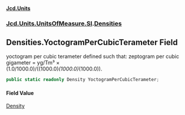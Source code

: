 #### [Jcd.Units](index.md 'index')
### [Jcd.Units.UnitsOfMeasure.SI](Jcd.Units.UnitsOfMeasure.SI.md 'Jcd.Units.UnitsOfMeasure.SI').[Densities](Densities.md 'Jcd.Units.UnitsOfMeasure.SI.Densities')

## Densities.YoctogramPerCubicTerameter Field

yoctogram per cubic terameter defined such that: zeptogram per cubic gigameter = yg/Tm³ ×  
(1.0/1000.0)/((1000.0)*(1000.0)*(1000.0)).

```csharp
public static readonly Density YoctogramPerCubicTerameter;
```

#### Field Value
[Density](Density.md 'Jcd.Units.UnitTypes.Density')
